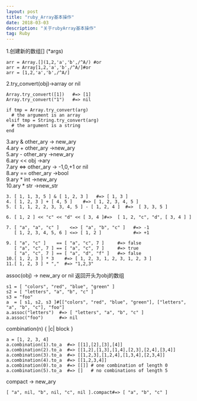 ```yaml
---
layout: post
title: "ruby_Array基本操作"
date: 2018-03-03
description: "关于rubyArray基本操作"
tag: Ruby
---   
```

1.创建新的数组[] (*args)

```
arr = Array.[](1,2,'a','b',/^A/) #or
arr = Array[1,2,'a','b',/^A/]#or
arr = [1,2,'a','b',/^A/]
```
2.try_convert(obj)->array or nil

```
Array.try_convert([1])   #=> [1]
Array.try_convert("1")   #=> nil

if tmp = Array.try_convert(arg)
  # the argument is an array
elsif tmp = String.try_convert(arg)
  # the argument is a string
end
```

3.ary & other_ary -> new_ary   
4.ary + other_ary ->new_ary  
5.ary - other_ary ->new_ary  
6.ary << obj ->ary  
7.ary <=> other_ary -> -1,0,+1 or nil  
8.ary == other_ary ->bool  
9.ary * int ->new_ary  
10.ary * str ->new_str

```
3. [ 1, 1, 3, 5 ] & [ 1, 2, 3 ]   #=> [ 1, 3 ]
4. [ 1, 2, 3 ] + [ 4, 5 ]    #=> [ 1, 2, 3, 4, 5 ]
5. [ 1, 1, 2, 2, 3, 3, 4, 5 ] - [ 1, 2, 4 ]  #=>  [ 3, 3, 5 ]

6. [ 1, 2 ] << "c" << "d" << [ 3, 4 ]#=>  [ 1, 2, "c", "d", [ 3, 4 ] ]

7. [ "a", "a", "c" ]    <=> [ "a", "b", "c" ]   #=> -1
   [ 1, 2, 3, 4, 5, 6 ] <=> [ 1, 2 ]            #=> +1

9. [ "a", "c" ]    == [ "a", "c", 7 ]     #=> false
   [ "a", "c", 7 ] == [ "a", "c", 7 ]     #=> true
   [ "a", "c", 7 ] == [ "a", "d", "f" ]   #=> false
10.[ 1, 2, 3 ] * 3    #=> [ 1, 2, 3, 1, 2, 3, 1, 2, 3 ]
11.[ 1, 2, 3 ] * ","  #=> "1,2,3"

```
assoc(obj) → new_ary or nil 返回开头为obj的数组

```
s1 = [ "colors", "red", "blue", "green" ]
s2 = [ "letters", "a", "b", "c" ]
s3 = "foo"
a  = [ s1, s2, s3 ]#[["colors", "red", "blue", "green"], ["letters", "a", "b", "c"], "foo"]
a.assoc("letters")  #=> [ "letters", "a", "b", "c" ]
a.assoc("foo")      #=> nil
```
combination(n) { |c| block }

```
a = [1, 2, 3, 4]
a.combination(1).to_a  #=> [[1],[2],[3],[4]]
a.combination(2).to_a  #=> [[1,2],[1,3],[1,4],[2,3],[2,4],[3,4]]
a.combination(3).to_a  #=> [[1,2,3],[1,2,4],[1,3,4],[2,3,4]]
a.combination(4).to_a  #=> [[1,2,3,4]]
a.combination(0).to_a  #=> [[]] # one combination of length 0
a.combination(5).to_a  #=> []   # no combinations of length 5
```
compact → new_ary

```
[ "a", nil, "b", nil, "c", nil ].compact#=> [ "a", "b", "c" ]
```
